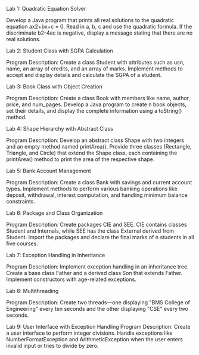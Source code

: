 Lab 1: Quadratic Equation Solver

Develop a Java program that prints all real solutions to the quadratic equation ax2+bx+c = 0. Read in a, b, c and use the quadratic formula. If the discriminate b2-4ac is negative, display a message stating that there are no real solutions.

Lab 2: Student Class with SGPA Calculation

Program Description: Create a class Student with attributes such as usn, name, an array of credits, and an array of marks. Implement methods to accept and display details and calculate the SGPA of a student.

Lab 3: Book Class with Object Creation

Program Description: Create a class Book with members like name, author, price, and num_pages. Develop a Java program to create n book objects, set their details, and display the complete information using a toString() method.

Lab 4: Shape Hierarchy with Abstract Class

Program Description: Develop an abstract class Shape with two integers and an empty method named printArea(). Provide three classes (Rectangle, Triangle, and Circle) that extend the Shape class, each containing the printArea() method to print the area of the respective shape.

Lab 5: Bank Account Management

Program Description: Create a class Bank with savings and current account types. Implement methods to perform various banking operations like deposit, withdrawal, interest computation, and handling minimum balance constraints.

Lab 6: Package and Class Organization

Program Description: Create packages CIE and SEE. CIE contains classes Student and Internals, while SEE has the class External derived from Student. Import the packages and declare the final marks of n students in all five courses.

Lab 7: Exception Handling in Inheritance

Program Description: Implement exception handling in an inheritance tree. Create a base class Father and a derived class Son that extends Father. Implement constructors with age-related exceptions.

Lab 8: Multithreading

Program Description: Create two threads—one displaying "BMS College of Engineering" every ten seconds and the other displaying "CSE" every two seconds.

Lab 9: User Interface with Exception Handling
Program Description: Create a user interface to perform integer divisions. Handle exceptions like NumberFormatException and ArithmeticException when the user enters invalid input or tries to divide by zero.
